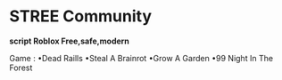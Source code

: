 # STREE Community
**script Roblox Free,safe,modern**

Game :
•Dead Raills 
•Steal A Brainrot
•Grow A Garden
•99 Night In The Forest
